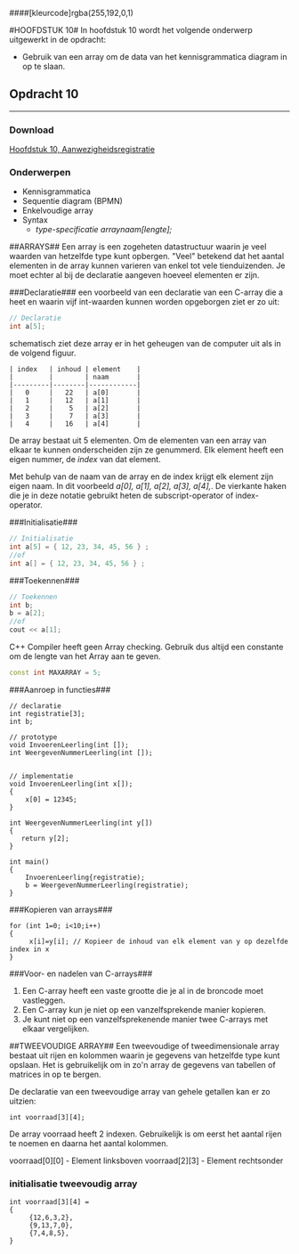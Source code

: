 ####[kleurcode]rgba(255,192,0,1)

#HOOFDSTUK 10#
In hoofdstuk 10 wordt het volgende onderwerp uitgewerkt in de opdracht:
- Gebruik van een array om de data van het kennisgrammatica diagram in op te slaan.

## Opdracht 10

------

### Download

[Hoofdstuk 10, Aanwezigheidsregistratie](https://elo.kw1c.nl/CMS/Studie/811%20ICT-Academie/811%20VakkenInhoud/%5BB.08%20C++%5D%20C++/25187%20%C2%A0%20Applicatie-%20en%20mediaontwikkelaar/Periode%2007/Productie/01.%20Reader/ProgrammerenC++AO_lrjr2_Console_Hfst10.pdf)

### Onderwerpen

- Kennisgrammatica
- Sequentie diagram (BPMN)
- Enkelvoudige array
- Syntax
  - *type-specificatie arraynaam[lengte];*


##ARRAYS##
Een array is een zogeheten datastructuur waarin je veel waarden van hetzelfde type kunt opbergen. "Veel" betekend dat het aantal elementen in de array kunnen varieren van enkel tot vele tienduizenden.
Je moet echter al bij de declaratie aangeven hoeveel elementen er zijn. 

###Declaratie###
een voorbeeld van een declaratie van een C-array die a heet en waarin vijf int-waarden kunnen worden opgeborgen ziet er zo uit:

``` C++
// Declaratie
int a[5];
```
schematisch ziet deze array er in het geheugen van de computer uit als in de volgend figuur.

```
| index   | inhoud | element    |
|         |        | naam       |
|---------|--------|------------|
|   0     |   22   | a[0]       |
|   1     |   12   | a[1]       | 
|   2     |    5   | a[2]       |
|   3     |    7   | a[3]       |
|   4     |   16   | a[4]       |
```
De array bestaat uit 5 elementen. Om de elementen van een array van elkaar te kunnen onderscheiden zijn ze genummerd. Elk element heeft een eigen nummer, de *index* van dat element. 

Met behulp van de naam van de array en de index krijgt elk element zijn eigen naam. In dit voorbeeld *a[0], a[1], a[2], a[3], a[4],*. De vierkante haken die je in deze notatie gebruikt heten de subscript-operator of index-operator.

###Initialisatie###
``` C++
// Initialisatie
int a[5] = { 12, 23, 34, 45, 56 } ;
//of
int a[] = { 12, 23, 34, 45, 56 } ;
```

###Toekennen###
``` C++
// Toekennen
int b;
b = a[2];
//of
cout << a[1];
```
C++ Compiler heeft geen Array checking. Gebruik dus altijd een constante om de lengte van het Array aan te geven.

``` C++
const int MAXARRAY = 5;
```

###Aanroep in functies###
```
// declaratie
int registratie[3];
int b;

// prototype
void InvoerenLeerling(int []);
int WeergevenNummerLeerling(int []);


// implementatie
void InvoerenLeerling(int x[]);
{
    x[0] = 12345;
}

int WeergevenNummerLeerling(int y[])
{
   return y[2];
}

int main()
{
    InvoerenLeerling{registratie);
    b = WeergevenNummerLeerling(registratie);
}
```
###Kopieren van arrays###
```
for (int 1=0; i<10;i++)
{
     x[i]=y[i]; // Kopieer de inhoud van elk element van y op dezelfde index in x
}
```


###Voor- en nadelen van C-arrays###
1. Een C-array heeft een vaste grootte die je al in de broncode moet vastleggen.
2. Een C-array kun je niet op een vanzelfsprekende manier kopieren.
3. Je kunt niet op een vanzelfsprekenende manier twee C-arrays met elkaar vergelijken.


##TWEEVOUDIGE ARRAY##
Een tweevoudige of tweedimensionale array bestaat uit rijen en kolommen  waarin je gegevens van hetzelfde type kunt opslaan. Het is gebruikelijk om in zo'n array de gegevens van tabellen of matrices in op te bergen.

De declaratie van een tweevoudige array van gehele getallen kan er zo uitzien:

```
int voorraad[3][4];
```
De array voorraad heeft 2 indexen. Gebruikelijk is om eerst het aantal rijen te noemen en daarna het aantal kolommen.

voorraad[0][0] - Element linksboven
voorraad[2][3] - Element rechtsonder

### initialisatie tweevoudig array ###

```
int voorraad[3][4] =
{
     {12,6,3,2},
     {9,13,7,0},
     {7,4,8,5},
}
```

